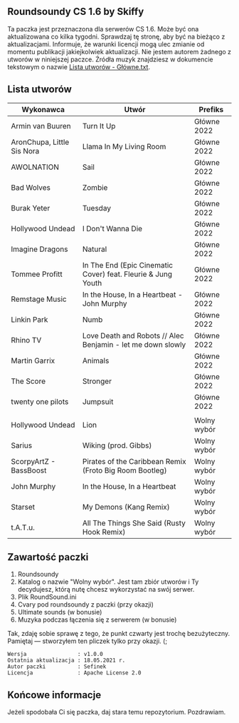## Roundsoundy CS 1.6 by Skiffy
Ta paczka jest przeznaczona dla serwerów CS 1.6. Może być ona aktualizowana co kilka tygodni. Sprawdzaj tę stronę, aby być na bieżąco z aktualizacjami.
Informuje, że warunki licencji mogą ulec zmianie od momentu publikacji jakiejkolwiek aktualizacji. Nie jestem autorem żadnego z utworów w niniejszej paczce. Źródła muzyk znajdziesz w dokumencie tekstowym o nazwie [Lista utworów - Główne.txt](https://github.com/Skiffior/rsy-cs16-by-skiffior/blob/main/Roundsoundy/%5B1%5D%20G%C5%82%C3%B3wne%202021/Lista%20utwor%C3%B3w%20-%20G%C5%82%C3%B3wne.txt).  
  
## Lista utworów
| Wykonawca                  | Utwór                                                        | Prefiks     |
|----------------------------|--------------------------------------------------------------|-------------|
| Armin van Buuren           | Turn It Up                                                   | Główne 2022 |
| AronChupa, Little Sis Nora | Llama In My Living Room                                      | Główne 2022 |
| AWOLNATION                 | Sail                                                         | Główne 2022 |
| Bad Wolves                 | Zombie                                                       | Główne 2022 |
| Burak Yeter                | Tuesday                                                      | Główne 2022 |
| Hollywood Undead           | I Don't Wanna Die                                            | Główne 2022 |
| Imagine Dragons            | Natural                                                      | Główne 2022 |
| Tommee Profitt             | In The End (Epic Cinematic Cover) feat. Fleurie & Jung Youth | Główne 2022 |
| Remstage Music             | In the House, In a Heartbeat - John Murphy                   | Główne 2022 |
| Linkin Park                | Numb                                                         | Główne 2022 |
| Rhino TV                   | Love Death and Robots // Alec Benjamin - let me down slowly  | Główne 2022 |
| Martin Garrix              | Animals                                                      | Główne 2022 |
| The Score                  | Stronger                                                     | Główne 2022 |
| twenty one pilots          | Jumpsuit                                                     | Główne 2022 |
|                            |                                                              |             |
| Hollywood Undead           | Lion                                                         | Wolny wybór |
| Sarius                     | Wiking (prod. Gibbs)                                         | Wolny wybór |
| ScorpyArtZ - BassBoost     | Pirates of the Caribbean Remix (Froto Big Room Bootleg)      | Wolny wybór |
| John Murphy                | In the House, In a Heartbeat                                 | Wolny wybór |
| Starset                    | My Demons (Kang Remix)                                       | Wolny wybór |
| t.A.T.u.                   | All The Things She Said (Rusty Hook Remix)                   | Wolny wybór |



## Zawartość paczki
1. Roundsoundy  
2. Katalog o nazwie "Wolny wybór". Jest tam zbiór utworów i Ty decydujesz, którą nutę chcesz wykorzystać na swój serwer.
3. Plik RoundSound.ini  
4. Cvary pod roundsoundy z paczki (przy okazji)  
5. Ultimate sounds (w bonusie)  
6. Muzyka podczas łączenia się z serwerem (w bonusie)  
  
Tak, zdaję sobie sprawę z tego, że punkt czwarty jest trochę bezużyteczny. Pamiętaj — stworzyłem ten pliczek tylko przy okazji. (;  
  
```
Wersja                : v1.0.0  
Ostatnia aktualizacja : 18.05.2021 r.  
Autor paczki          : Sefinek  
Licencja              : Apache License 2.0
```
  
## Końcowe informacje
Jeżeli spodobała Ci się paczka, daj stara temu repozytorium. Pozdrawiam.